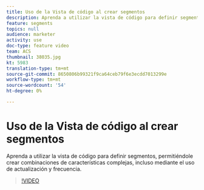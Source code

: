 ```yaml
---
title: Uso de la Vista de código al crear segmentos
description: Aprenda a utilizar la vista de código para definir segmentos, permitiéndole crear combinaciones de características complejas, incluso mediante el uso de actualización y frecuencia.
feature: segments
topics: null
audience: marketer
activity: use
doc-type: feature video
team: ACS
thumbnail: 38035.jpg
kt: 5983
translation-type: tm+mt
source-git-commit: 8650806b99321f9ca64ceb79f6e3ecdd7013299e
workflow-type: tm+mt
source-wordcount: '54'
ht-degree: 0%

---
```



# Uso de la Vista de código al crear segmentos

Aprenda a utilizar la vista de código para definir segmentos, permitiéndole crear combinaciones de características complejas, incluso mediante el uso de actualización y frecuencia.

>[!VIDEO](https://video.tv.adobe.com/v/38035/?quality=12&learn=on)
